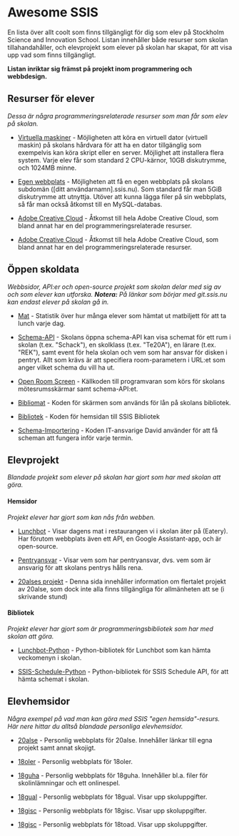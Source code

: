 # Awesome SSIS

En lista över allt coolt som finns tillgängligt för dig som elev på Stockholm Science and Innovation School. Listan innehåller både resurser som skolan tillahandahåller, och elevprojekt
som elever på skolan har skapat, för att visa upp vad som finns tillgängligt.

**Listan inriktar sig främst på projekt inom programmering och webbdesign.**

## Resurser för elever

*Dessa är några programmeringsrelaterade resurser som man får som elev på skolan.*

* [Virtuella maskiner](https://vm.ssis.nu) - Möjligheten att köra en virtuell dator (virtuell maskin) på skolans hårdvara för att ha en dator tillgänglig som exempelvis kan köra
skript eller en server. Möjlighet att installera flera system. Varje elev får som standard 2 CPU-kärnor, 10GB diskutrymme, och 1024MB minne.

* [Egen webbplats](https://ssis.nu/?p=hem) - Möjligheten att få en egen webbplats på skolans subdomän ([ditt användarnamn].ssis.nu). Som standard får man 5GiB diskutrymme att utnyttja.
Utöver att kunna lägga filer på sin webbplats, så får man också åtkomst till en MySQL-databas.

* [Adobe Creative Cloud]() - Åtkomst till hela Adobe Creative Cloud, som bland annat har en del programmeringsrelaterade resurser.

* [Adobe Creative Cloud]() - Åtkomst till hela Adobe Creative Cloud, som bland annat har en del programmeringsrelaterade resurser.


## Öppen skoldata

*Webbsidor, API:er och open-source projekt som skolan delar med sig av och som elever kan utforska. **Notera:** På länkar som börjar med git.ssis.nu kan endast elever på skolan gå in.*

* [Mat](https://mat.ssis.nu) - Statistik över hur många elever som hämtat ut matbiljett för att ta lunch varje dag.

* [Schema-API](https://api.ssis.nu/cal/?room=te20a) - Skolans öppna schema-API kan visa schemat för ett rum i skolan (t.ex. "Schack"), en skolklass (t.ex. "Te20A"), en lärare (t.ex. "REK"), samt event för hela skolan
och vem som har ansvar för disken i pentryt. Allt som krävs är att specifiera room-parametern i URL:et som anger vilket schema du vill ha ut.

* [Open Room Screen](https://git.ssis.nu/SSIS/open-room-screen) - Källkoden till programvaran som körs för skolans mötesrumsskärmar samt schema-API:et.

* [Bibliomat](https://git.ssis.nu/SSIS/bibliomat) - Koden för skärmen som används för lån på skolans bibliotek.

* [Bibliotek](https://git.ssis.nu/SSIS/bibliotek) - Koden för hemsidan till SSIS Bibliotek
* [Schema-Importering](https://git.ssis.nu/SSIS/https://git.ssis.nu/SSIS/schema_import) - Koden IT-ansvarige David använder för att få scheman att fungera inför varje termin.

## Elevprojekt 

*Blandade projekt som elever på skolan har gjort som har med skolan att göra.*

#### Hemsidor 

*Projekt elever har gjort som kan nås från webben.*

* [Lunchbot](https://eatery.nero2k.com/) - Visar dagens mat i restaurangen vi i skolan äter på (Eatery). Har förutom webbplats även ett API, en Google Assistant-app, och är open-source.

* [Pentryansvar](https://20alse.ssis.nu/pentry) - Visar vem som har pentryansvar, dvs. vem som är ansvarig för att skolans pentrys hålls rena.

* [20alses projekt](https://20alse.ssis.nu/) - Denna sida innehåller information om flertalet projekt av 20alse, som dock inte alla finns tillgängliga för allmänheten att se (i skrivande stund)

#### Bibliotek

*Projekt elever har gjort som är programmeringsbibliotek som har med skolan att göra.*

* [Lunchbot-Python]() - Python-bibliotek för Lunchbot som kan hämta veckomenyn i skolan.

* [SSIS-Schedule-Python]() - Python-bibliotek för SSIS Schedule API, för att hämta schemat i skolan.


## Elevhemsidor

*Några exempel på vad man kan göra med SSIS "egen hemsida"-resurs. Här nere hittar du alltså blandade personliga elevhemsidor.*

* [20alse](https://20alse.ssis.nu) - Personlig webbplats för 20alse. Innehåller länkar till egna projekt samt annat skojigt.

* [18oler](https://18oler.ssis.nu) - Personlig webbplats för 18oler. 

* [18guha](https://18guha.ssis.nu) - Personlig webbplats för 18guha. Innehåller bl.a. filer för skolinlämningar och ett onlinespel.

* [18gual](https://18gual.ssis.nu) - Personlig webbplats för 18gual. Visar upp skoluppgifter. 

* [18gisc](https://18gisc.ssis.nu) - Personlig webbplats för 18gisc. Visar upp skoluppgifter. 

* [18gisc](https://18toad.ssis.nu) - Personlig webbplats för 18toad. Visar upp skoluppgifter. 

